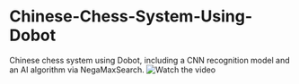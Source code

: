 # Chinese-Chess-System-Using-Dobot
Chinese chess system using Dobot, including a CNN recognition model and an AI algorithm via NegaMaxSearch.
![Watch the video](https://github.com/KevinKeson/Chinese-Chess-System-Using-Dobot/blob/master/Display_1.gif)
